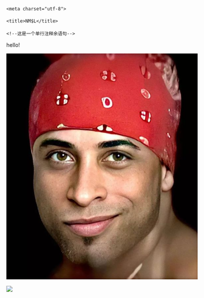 <!DOCTYPE html>

<html>

  <head>

    <meta charset="utf-8">

    <title>NM$L</title>

    <!--这是一个单行注释余语句-->

  </head>

  <body>

  hello!
  
  <img src="https://github.com/NCUJiGe/307874461/blob/master/p1.jpg"><!--绝对路径-->
  
  <img src="p2.jgp"><!--相对路径-->

  <br />

  </body>

 </html>
